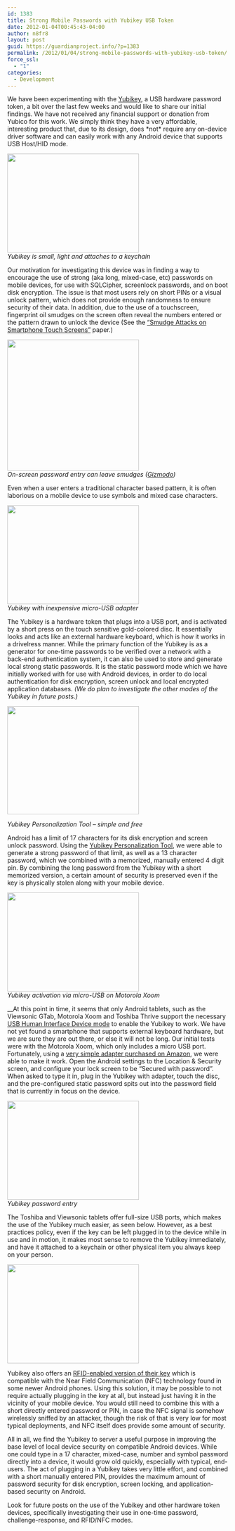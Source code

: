 ```yaml
---
id: 1383
title: Strong Mobile Passwords with Yubikey USB Token
date: 2012-01-04T00:45:43-04:00
author: n8fr8
layout: post
guid: https://guardianproject.info/?p=1383
permalink: /2012/01/04/strong-mobile-passwords-with-yubikey-usb-token/
force_ssl:
  - "1"
categories:
  - Development
---
```

We have been experimenting with the [Yubikey](http://www.yubico.com/yubikey), a USB hardware password token, a bit over the last few weeks and would like to share our initial findings. We have not received any financial support or donation from Yubico for this work. We simply think they have a very affordable, interesting product that, due to its design, does \*not\* require any on-device driver software and can easily work with any Android device that supports USB Host/HID mode.

[<img title="2012-01-03 14.05.17" src="https://guardianproject.info/wp-content/uploads/2012/01/2012-01-03-14.05.17-300x225.jpg" alt="" width="300" height="225" />  
](https://guardianproject.info/wp-content/uploads/2012/01/2012-01-03-14.05.17.jpg) _Yubikey is small, light and attaches to a keychain_

Our motivation for investigating this device was in finding a way to encourage the use of strong (aka long, mixed-case, etc) passwords on mobile devices, for use with SQLCipher, screenlock passwords, and on boot disk encryption. The issue is that most users rely on short PINs or a visual unlock pattern, which does not provide enough randomness to ensure security of their data. In addition, due to the use of a touchscreen, fingerprint oil smudges on the screen often reveal the numbers entered or the pattern drawn to unlock the device (See the [&#8220;Smudge Attacks on Smartphone Touch Screens&#8221;](https://docs.google.com/viewer?url=http%3A%2F%2Fwww.usenix.org%2Fevents%2Fwoot10%2Ftech%2Ffull_papers%2FAviv.pdf) paper.)

[<img class="alignnone size-full wp-image-1397" title="medium_nexus-one-gesture-password-insecure-536x587_01" src="https://guardianproject.info/wp-content/uploads/2012/01/medium_nexus-one-gesture-password-insecure-536x587_01.jpg" alt="" width="300" height="298" srcset="https://guardianproject.info/wp-content/uploads/2012/01/medium_nexus-one-gesture-password-insecure-536x587_01.jpg 300w, https://guardianproject.info/wp-content/uploads/2012/01/medium_nexus-one-gesture-password-insecure-536x587_01-150x150.jpg 150w" sizes="(max-width: 300px) 100vw, 300px" />  
](https://guardianproject.info/wp-content/uploads/2012/01/medium_nexus-one-gesture-password-insecure-536x587_01.jpg) _On-screen password entry can leave smudges ([Gizmodo](http://gizmodo.com/5613737/your-greasy-fingers-are-giving-up-your-android-passcode))_

Even when a user enters a traditional character based pattern, it is often laborious on a mobile device to use symbols and mixed case characters.

[<img class="alignnone size-medium wp-image-1386" title="2012-01-03 14.05.55" src="https://guardianproject.info/wp-content/uploads/2012/01/2012-01-03-14.05.55-300x225.jpg" alt="" width="300" height="225" srcset="https://guardianproject.info/wp-content/uploads/2012/01/2012-01-03-14.05.55-300x225.jpg 300w, https://guardianproject.info/wp-content/uploads/2012/01/2012-01-03-14.05.55.jpg 1024w" sizes="(max-width: 300px) 100vw, 300px" />  
](https://guardianproject.info/wp-content/uploads/2012/01/2012-01-03-14.05.55.jpg) _Yubikey with inexpensive micro-USB adapter_

The Yubikey is a hardware token that plugs into a USB port, and is activated by a short press on the touch sensitive gold-colored disc. It essentially looks and acts like an external hardware keyboard, which is how it works in a drivelress manner. While the primary function of the Yubikey is as a generator for one-time passwords to be verified over a network with a back-end authentication system, it can also be used to store and generate local strong static passwords. It is the static password mode which we have initially worked with for use with Android devices, in order to do local authentication for disk encryption, screen unlock and local encrypted application databases. _(We do plan to investigate the other modes of the Yubikey in future posts.)_

[<img class="alignnone size-medium wp-image-1384" title="yubikey" src="https://guardianproject.info/wp-content/uploads/2012/01/yubikey-300x246.png" alt="" width="300" height="246" srcset="https://guardianproject.info/wp-content/uploads/2012/01/yubikey-300x246.png 300w, https://guardianproject.info/wp-content/uploads/2012/01/yubikey.png 902w" sizes="(max-width: 300px) 100vw, 300px" />](https://guardianproject.info/wp-content/uploads/2012/01/yubikey.png)

_Yubikey Personalization Tool &#8211; simple and free_

Android has a limit of 17 characters for its disk encryption and screen unlock password. Using the [Yubikey Personalization Tool](http://www.yubico.com/personalization-tool), we were able to generate a strong password of that limit, as well as a 13 character password, which we combined with a memorized, manually entered 4 digit pin. By combining the long password from the Yubikey with a short memorized version, a certain amount of security is preserved even if the key is physically stolen along with your mobile device.

[<img class="alignnone size-medium wp-image-1388" title="2012-01-03 14.07.10" src="https://guardianproject.info/wp-content/uploads/2012/01/2012-01-03-14.07.10-300x225.jpg" alt="" width="300" height="225" srcset="https://guardianproject.info/wp-content/uploads/2012/01/2012-01-03-14.07.10-300x225.jpg 300w, https://guardianproject.info/wp-content/uploads/2012/01/2012-01-03-14.07.10.jpg 1024w" sizes="(max-width: 300px) 100vw, 300px" />  
](https://guardianproject.info/wp-content/uploads/2012/01/2012-01-03-14.07.10.jpg) _Yubikey activation via micro-USB on Motorola Xoom_

__At this point in time, it seems that only Android tablets, such as the Viewsonic GTab, Motorola Xoom and Toshiba Thrive support the necessary [USB Human Interface Device mode](http://en.wikipedia.org/wiki/USB_human_interface_device_class) to enable the Yubikey to work. We have not yet found a smartphone that supports external keyboard hardware, but we are sure they are out there, or else it will not be long. Our initial tests were with the Motorola Xoom, which only includes a micro USB port. Fortunately, using a [very simple adapter purchased on Amazon](http://www.amazon.com/Micro-USB-Male-Female-Adapter/dp/B0027YYMU6/ref=sr_1_1?ie=UTF8&qid=1325636089&sr=8-1), we were able to make it work. Open the Android settings to the Location & Security screen, and configure your lock screen to be &#8220;Secured with password&#8221;. When asked to type it in, plug in the Yubikey with adapter, touch the disc, and the pre-configured static password spits out into the password field that is currently in focus on the device.

[<img class="alignnone size-medium wp-image-1390" title="2012-01-03 14.09.04" src="https://guardianproject.info/wp-content/uploads/2012/01/2012-01-03-14.09.04-300x225.jpg" alt="" width="300" height="225" srcset="https://guardianproject.info/wp-content/uploads/2012/01/2012-01-03-14.09.04-300x225.jpg 300w, https://guardianproject.info/wp-content/uploads/2012/01/2012-01-03-14.09.04.jpg 1024w" sizes="(max-width: 300px) 100vw, 300px" />  
](https://guardianproject.info/wp-content/uploads/2012/01/2012-01-03-14.09.04.jpg) _Yubikey password entry_

The Toshiba and Viewsonic tablets offer full-size USB ports, which makes the use of the Yubikey much easier, as seen below. However, as a best practices policy, even if the key can be left plugged in to the device while in use and in motion, it makes most sense to remove the Yubikey immediately, and have it attached to a keychain or other physical item you always keep on your person.

[<img class="alignnone size-medium wp-image-1389" title="2012-01-03 14.08.08" src="https://guardianproject.info/wp-content/uploads/2012/01/2012-01-03-14.08.08-300x225.jpg" alt="" width="300" height="225" srcset="https://guardianproject.info/wp-content/uploads/2012/01/2012-01-03-14.08.08-300x225.jpg 300w, https://guardianproject.info/wp-content/uploads/2012/01/2012-01-03-14.08.08.jpg 1024w" sizes="(max-width: 300px) 100vw, 300px" />](https://guardianproject.info/wp-content/uploads/2012/01/2012-01-03-14.08.08.jpg)

Yubikey also offers an [RFID-enabled version of their key](http://www.yubico.com/rfid-yubikey) which is compatible with the Near Field Communication (NFC) technology found in some newer Android phones. Using this solution, it may be possible to not require actually plugging in the key at all, but instead just having it in the vicinity of your mobile device. You would still need to combine this with a short directly entered password or PIN, in case the NFC signal is somehow wirelessly sniffed by an attacker, though the risk of that is very low for most typical deployments, and NFC itself does provide some amount of security.

All in all, we find the Yubikey to server a useful purpose in improving the base level of local device security on compatible Android devices. While one could type in a 17 character, mixed-case, number and symbol password directly into a device, it would grow old quickly, especially with typical, end-users. The act of plugging in a Yubikey takes very little effort, and combined with a short manually entered PIN, provides the maximum amount of password security for disk encryption, screen locking, and application-based security on Android.

Look for future posts on the use of the Yubikey and other hardware token devices, specifically investigating their use in one-time password, challenge-response, and RFID/NFC modes.

&nbsp;